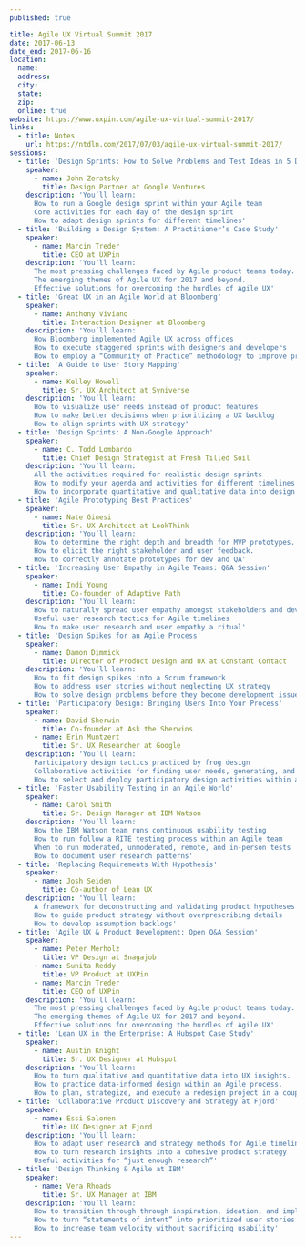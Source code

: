 ```yaml
---
published: true

title: Agile UX Virtual Summit 2017
date: 2017-06-13
date_end: 2017-06-16
location:
  name:
  address:
  city:
  state:
  zip:
  online: true
website: https://www.uxpin.com/agile-ux-virtual-summit-2017/
links:
  - title: Notes
    url: https://ntdln.com/2017/07/03/agile-ux-virtual-summit-2017/
sessions:
  - title: 'Design Sprints: How to Solve Problems and Test Ideas in 5 Days'
    speaker:
      - name: John Zeratsky
        title: Design Partner at Google Ventures
    description: 'You’ll learn:
      How to run a Google design sprint within your Agile team
      Core activities for each day of the design sprint
      How to adapt design sprints for different timelines'
  - title: 'Building a Design System: A Practitioner’s Case Study'
    speaker:
      - name: Marcin Treder
        title: CEO at UXPin
    description: 'You’ll learn:
      The most pressing challenges faced by Agile product teams today.
      The emerging themes of Agile UX for 2017 and beyond.
      Effective solutions for overcoming the hurdles of Agile UX'
  - title: 'Great UX in an Agile World at Bloomberg'
    speaker:
      - name: Anthony Viviano
        title: Interaction Designer at Bloomberg
    description: 'You’ll learn:
      How Bloomberg implemented Agile UX across offices
      How to execute staggered sprints with designers and developers
      How to employ a “Community of Practice” methodology to improve product consistency'
  - title: 'A Guide to User Story Mapping'
    speaker:
      - name: Kelley Howell
        title: Sr. UX Architect at Syniverse
    description: 'You’ll learn:
      How to visualize user needs instead of product features
      How to make better decisions when prioritizing a UX backlog
      How to align sprints with UX strategy'
  - title: 'Design Sprints: A Non-Google Approach'
    speaker:
      - name: C. Todd Lombardo
        title: Chief Design Strategist at Fresh Tilled Soil
    description: 'You’ll learn:
      All the activities required for realistic design sprints
      How to modify your agenda and activities for different timelines
      How to incorporate quantitative and qualitative data into design sprints'
  - title: 'Agile Prototyping Best Practices'
    speaker:
      - name: Nate Ginesi
        title: Sr. UX Architect at LookThink
    description: 'You’ll learn:
      How to determine the right depth and breadth for MVP prototypes.
      How to elicit the right stakeholder and user feedback.
      How to correctly annotate prototypes for dev and QA'
  - title: 'Increasing User Empathy in Agile Teams: Q&A Session'
    speaker:
      - name: Indi Young
        title: Co-founder of Adaptive Path
    description: 'You’ll learn:
      How to naturally spread user empathy amongst stakeholders and developers
      Useful user research tactics for Agile timelines
      How to make user research and user empathy a ritual'
  - title: 'Design Spikes for an Agile Process'
    speaker:
      - name: Damon Dimmick
        title: Director of Product Design and UX at Constant Contact
    description: 'You’ll learn:
      How to fit design spikes into a Scrum framework
      How to address user stories without neglecting UX strategy
      How to solve design problems before they become development issues'
  - title: 'Participatory Design: Bringing Users Into Your Process'
    speaker:
      - name: David Sherwin
        title: Co-founder at Ask the Sherwins
      - name: Erin Muntzert
        title: Sr. UX Researcher at Google
    description: 'You’ll learn:
      Participatory design tactics practiced by frog design
      Collaborative activities for finding user needs, generating, and evaluating design ideas
      How to select and deploy participatory design activities within an Agile team'
  - title: 'Faster Usability Testing in an Agile World'
    speaker:
      - name: Carol Smith
        title: Sr. Design Manager at IBM Watson
    description: 'You’ll learn:
      How the IBM Watson team runs continuous usability testing
      How to run follow a RITE testing process within an Agile team
      When to run moderated, unmoderated, remote, and in-person tests
      How to document user research patterns'
  - title: 'Replacing Requirements With Hypothesis'
    speaker:
      - name: Josh Seiden
        title: Co-author of Lean UX
    description: 'You’ll learn:
      A framework for deconstructing and validating product hypotheses
      How to guide product strategy without overprescribing details
      How to develop assumption backlogs'
  - title: 'Agile UX & Product Development: Open Q&A Session'
    speaker:
      - name: Peter Merholz
        title: VP Design at Snagajob
      - name: Sunita Reddy
        title: VP Product at UXPin
      - name: Marcin Treder
        title: CEO of UXPin
    description: 'You’ll learn:
      The most pressing challenges faced by Agile product teams today.
      The emerging themes of Agile UX for 2017 and beyond.
      Effective solutions for overcoming the hurdles of Agile UX'
  - title: 'Lean UX in the Enterprise: A Hubspot Case Study'
    speaker:
      - name: Austin Knight
        title: Sr. UX Designer at Hubspot
    description: 'You’ll learn:
      How to turn qualitative and quantitative data into UX insights.
      How to practice data-informed design within an Agile process.
      How to plan, strategize, and execute a redesign project in a couple weeks'
  - title: 'Collaborative Product Discovery and Strategy at Fjord'
    speaker:
      - name: Essi Salonen
        title: UX Designer at Fjord
    description: 'You’ll learn:
      How to adapt user research and strategy methods for Agile timelines
      How to turn research insights into a cohesive product strategy
      Useful activities for “just enough research”'
  - title: 'Design Thinking & Agile at IBM'
    speaker:
      - name: Vera Rhoads
        title: Sr. UX Manager at IBM
    description: 'You’ll learn:
      How to transition through through inspiration, ideation, and implementation with a global team
      How to turn “statements of intent” into prioritized user stories.
      How to increase team velocity without sacrificing usability'
---
```

